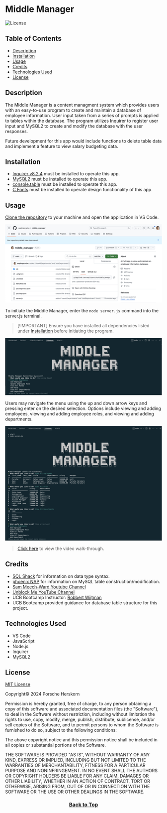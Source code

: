 # Middle Manager
![License](https://img.shields.io/badge/License-MIT-9cf.svg)

## Table of Contents

* [Description](#description)
* [Installation](#installation)
* [Usage](#usage)
* [Credits](#credits)
* [Technologies Used](#technologies-used)
* [License](#license)

## Description
The Middle Manager is a content managment system which provides users with an easy-to-use program to create and maintain a database of employee information. User input taken from a series of prompts is applied to tables within the database. The program utilizes Inquirer to register user input and MySQL2 to create and modify the database with the user responses.

Future development for this app would include functions to delete table data and implement a feature to view salary budgeting data.


## Installation
* [Inquirer v8.2.4](https://www.npmjs.com/package/inquirer/v/8.2.4) must be installed to operate this app.
* [MySQL2](https://www.npmjs.com/package/mysql2) must be installed to operate this app.
* [console.table](https://www.npmjs.com/package/console.table) must be installed to operate this app.
* [C Fonts](https://www.npmjs.com/package/cfonts) must be installed to operate design functionality of this app.

## Usage
[Clone the repository](https://github.com/eepitsporsche/middle_manager) to your machine and open the application in VS Code.

<p align="center"><img src="./assets/images/middle_manager_github_repo.png" alt="Middle Manager GitHub Repo"></p>

To initiate the Middle Manager, enter the <code>node server.js</code> command into the server.js terminal.

> [!IMPORTANT] Ensure you have installed all dependencies listed under [Installation](#installation) before initiating the program.

<p align="center"><img src="./assets/images/middle_manager_terminal_demo.png" alt="Middle Manager Terminal Demo"></p>

Users may navigate the menu using the up and down arrow keys and pressing enter on the desired selection.
Options include viewing and adding employees, viewing and adding employee roles, and viewing and adding departments.

<p align="center"><img src="./assets/images/middle_manager_terminal_demo_2.png" alt="Middle Manager Terminal Demo"></p>

> [Click here](https://drive.google.com/file/d/1sHYOx58db81USKxX5GhuHXRw-ijlCflE/view?usp=sharing) to view the video walk-through.


## Credits
* [SQL Shack](https://www.sqlshack.com/understanding-sql-decimal-data-type/) for information on data type syntax.
* [phoenix NAP](https://phoenixnap.com/kb/how-to-create-a-table-in-mysql) for information on MySQL table construction/modification.
* [Sam Meech-Ward Youtube Channel](https://www.youtube.com/watch?v=Hej48pi_lOc)
* [Unblock Me YouTube Channel](https://www.youtube.com/watch?v=YW1CXRqF9AA)
* UCB Bootcamp Instructor: [Robbert Wijtman](https://github.com/Bucky24)
* UCB Bootcamp provided guidance for database table structure for this project.


## Technologies Used
* VS Code
* JavaScript
* Node.js
* Inquirer
* MySQL2


## License
<a href="https://opensource.org/licenses/MIT">MIT License</a>

Copyright© 2024 Porsche Herskorn

Permission is hereby granted, free of charge, to any person obtaining a copy of this software and associated documentation files (the "Software"), to deal in the Software without restriction, including without limitation the rights to use, copy, modify, merge, publish, distribute, sublicense, and/or sell copies of the Software, and to permit persons to whom the Software is furnished to do so, subject to the following conditions:

The above copyright notice and this permission notice shall be included in all copies or substantial portions of the Software.

THE SOFTWARE IS PROVIDED "AS IS", WITHOUT WARRANTY OF ANY KIND, EXPRESS OR IMPLIED, INCLUDING BUT NOT LIMITED TO THE WARRANTIES OF MERCHANTABILITY, FITNESS FOR A PARTICULAR PURPOSE AND NONINFRINGEMENT. IN NO EVENT SHALL THE AUTHORS OR COPYRIGHT HOLDERS BE LIABLE FOR ANY CLAIM, DAMAGES OR OTHER LIABILITY, WHETHER IN AN ACTION OF CONTRACT, TORT OR OTHERWISE, ARISING FROM, OUT OF OR IN CONNECTION WITH THE SOFTWARE OR THE USE OR OTHER DEALINGS IN THE SOFTWARE.

### <p align="center">[Back to Top](#middle-manager)</p>